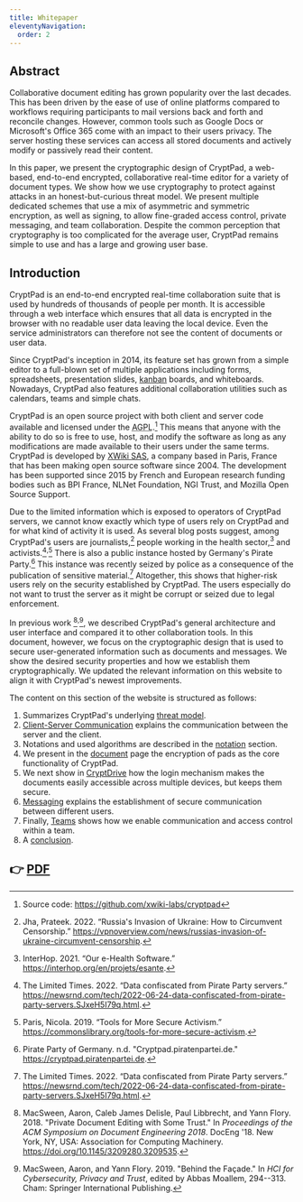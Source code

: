 ```yaml
---
title: Whitepaper
eleventyNavigation:
  order: 2
---
```


## Abstract

Collaborative document editing has grown popularity over the last decades. This
has been driven by the ease of use of online platforms compared to workflows
requiring participants to mail versions back and forth and reconcile changes.
However, common tools such as Google Docs or Microsoft's Office 365 come with an
impact to their users privacy. The server hosting these services can access all
stored documents and actively modify or passively read their content.

In this paper, we present the cryptographic design of CryptPad, a web-based,
end-to-end encrypted, collaborative real-time editor for a variety of document
types. We show how we use cryptography to protect against attacks in an
honest-but-curious threat model. We present multiple dedicated schemes that use
a mix of asymmetric and symmetric encryption, as well as signing, to allow
fine-graded access control, private messaging, and team collaboration. Despite
the common perception that cryptography is too complicated for the average user,
CryptPad remains simple to use and has a large and growing user base.

## Introduction

CryptPad is an end-to-end encrypted real-time collaboration suite that is used
by hundreds of thousands of people per month.
It is accessible through a web interface which ensures that all data is
encrypted in the browser with no readable user data leaving the local device.
Even the service administrators can therefore not see the content of documents
or user data.

Since CryptPad's inception in 2014, its feature set has grown from
a simple editor to a full-blown set of multiple applications including
forms, spreadsheets, presentation slides,
[kanban](https://en.wikipedia.org/wiki/Kanban) boards, and whiteboards.
Nowadays, CryptPad also features additional collaboration utilities such as
calendars, teams and simple chats.

CryptPad is an open source project with both client and server code
available and licensed under the <abbr title="GNU Affero General Public
License">AGPL</abbr>.[^1]
This means that anyone with the ability to do so is free to use, host, and
modify the software as long as any modifications are made available to their
users under the same terms.
CryptPad is developed by [XWiki SAS](https://xwiki.com), a company based in
Paris, France that has been making open source software since 2004.
The development has been supported since 2015 by French and European research
funding bodies such as BPI France, NLNet Foundation, NGI Trust, and Mozilla Open
Source Support.

Due to the limited information which is exposed to operators of CryptPad
servers, we cannot know exactly which type of users rely on CryptPad and
for what kind of activity it is used.
As several blog posts suggest, among CryptPad's users are
journalists,[^jha22] people working in the health sector,[^interhop21] and
activists.[^times22]<sup>,</sup>[^paris19]
There is also a public instance hosted by Germany's Pirate Party.[^ppg]
This instance was recently seized by police as a consequence of the
publication of sensitive material.[^times22]
Altogether, this shows that higher-risk users rely on the security established
by CryptPad.
The users especially do not want to trust the server as it might be corrupt or
seized due to legal enforcement.

In previous work [^MacSween2018]<sup>,</sup>[^MacSween2019], we described
CryptPad's general architecture and user interface and compared it to other
collaboration tools.
In this document, however, we focus on the cryptographic design that is used to
secure user-generated information such as documents and messages.
We show the desired security properties and how we establish them
cryptographically.
We updated the relevant information on this website to align it with CryptPad's
newest improvements.

The content on this section of the website is structured as follows:

1. Summarizes CryptPad's underlying [threat model](./threat-model/).
2. [Client-Server Communication](./client-server-communication/) explains the
	communication between the server and the client.
3. Notations and used algorithms are described in the [notation](./notations)
	section.
4. We present in the [document](./document/) page the encryption of pads as the
	core functionality of CryptPad.
5. We next show in [CryptDrive](./cryptdrive/) how the login mechanism makes the
	documents easily accessible across multiple devices, but keeps them secure.
6. [Messaging](./messaging/) explains the establishment of secure communication
between different users.
7. Finally, [Teams](./teams/) shows how we enable communication and access
	control within a team.
8. A [conclusion](./conclusion/).

[^1]: Source code: <https://github.com/xwiki-labs/cryptpad>
[^interhop21]: InterHop. 2021. “Our e-Health Software.”
<https://interhop.org/en/projets/esante>.
[^jha22]: Jha, Prateek. 2022. “Russia's Invasion of Ukraine: How to Circumvent
Censorship.”
<https://vpnoverview.com/news/russias-invasion-of-ukraine-circumvent-censorship>.
[^times22]: The Limited Times. 2022. “Data confiscated from Pirate Party
servers.”
<https://newsrnd.com/tech/2022-06-24-data-confiscated-from-pirate-party-servers.SJxeH5I79q.html>.
[^paris19]: Paris, Nicola. 2019. “Tools for More Secure Activism.”
<https://commonslibrary.org/tools-for-more-secure-activism>.
[^ppg]: Pirate Party of Germany. n.d. "Cryptpad.piratenpartei.de."
<https://cryptpad.piratenpartei.de>.
[^MacSween2018]: MacSween, Aaron, Caleb James Delisle, Paul Libbrecht, and Yann
Flory. 2018. "Private Document Editing with Some Trust." In
*Proceedings of the ACM Symposium on Document Engineering 2018*. DocEng
'18. New York, NY, USA: Association for Computing Machinery.
<https://doi.org/10.1145/3209280.3209535>.
[^MacSween2019]: MacSween, Aaron, and Yann Flory. 2019. "Behind the Façade." In
*HCI for Cybersecurity, Privacy and Trust*, edited by Abbas Moallem,
294--313. Cham: Springer International Publishing.

## 👉 [PDF](./main.pdf)
